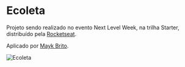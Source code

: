 # Ecoleta
Projeto sendo realizado no evento Next Level Week, na trilha Starter, distribuído pela [Rocketseat](https://rocketseat.com.br/).

Aplicado por [Mayk Brito](https://github.com/maykbrito).

![Ecoleta](https://user-images.githubusercontent.com/61034443/83475245-4e908380-a464-11ea-8a8c-8cf6b46be1d1.png)
